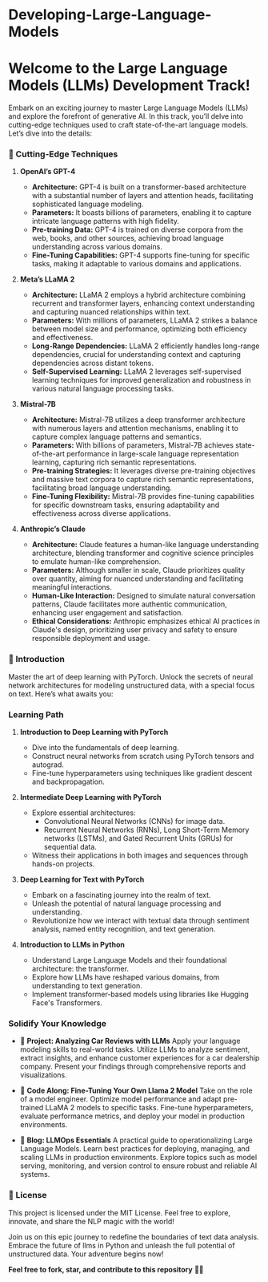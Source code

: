 # Developing-Large-Language-Models
# Welcome to the Large Language Models (LLMs) Development Track!

Embark on an exciting journey to master Large Language Models (LLMs) and explore the forefront of generative AI. In this track, you’ll delve into cutting-edge techniques used to craft state-of-the-art language models. Let’s dive into the details:

### 🚀 Cutting-Edge Techniques

1. **OpenAI’s GPT-4**
   - **Architecture:** GPT-4 is built on a transformer-based architecture with a substantial number of layers and attention heads, facilitating sophisticated language modeling.
   - **Parameters:** It boasts billions of parameters, enabling it to capture intricate language patterns with high fidelity.
   - **Pre-training Data:** GPT-4 is trained on diverse corpora from the web, books, and other sources, achieving broad language understanding across various domains.
   - **Fine-Tuning Capabilities:** GPT-4 supports fine-tuning for specific tasks, making it adaptable to various domains and applications.

2. **Meta’s LLaMA 2**
   - **Architecture:** LLaMA 2 employs a hybrid architecture combining recurrent and transformer layers, enhancing context understanding and capturing nuanced relationships within text.
   - **Parameters:** With millions of parameters, LLaMA 2 strikes a balance between model size and performance, optimizing both efficiency and effectiveness.
   - **Long-Range Dependencies:** LLaMA 2 efficiently handles long-range dependencies, crucial for understanding context and capturing dependencies across distant tokens.
   - **Self-Supervised Learning:** LLaMA 2 leverages self-supervised learning techniques for improved generalization and robustness in various natural language processing tasks.

3. **Mistral-7B**
   - **Architecture:** Mistral-7B utilizes a deep transformer architecture with numerous layers and attention mechanisms, enabling it to capture complex language patterns and semantics.
   - **Parameters:** With billions of parameters, Mistral-7B achieves state-of-the-art performance in large-scale language representation learning, capturing rich semantic representations.
   - **Pre-training Strategies:** It leverages diverse pre-training objectives and massive text corpora to capture rich semantic representations, facilitating broad language understanding.
   - **Fine-Tuning Flexibility:** Mistral-7B provides fine-tuning capabilities for specific downstream tasks, ensuring adaptability and effectiveness across diverse applications.

4. **Anthropic’s Claude**
   - **Architecture:** Claude features a human-like language understanding architecture, blending transformer and cognitive science principles to emulate human-like comprehension.
   - **Parameters:** Although smaller in scale, Claude prioritizes quality over quantity, aiming for nuanced understanding and facilitating meaningful interactions.
   - **Human-Like Interaction:** Designed to simulate natural conversation patterns, Claude facilitates more authentic communication, enhancing user engagement and satisfaction.
   - **Ethical Considerations:** Anthropic emphasizes ethical AI practices in Claude's design, prioritizing user privacy and safety to ensure responsible deployment and usage.

### 🌟 Introduction

Master the art of deep learning with PyTorch. Unlock the secrets of neural network architectures for modeling unstructured data, with a special focus on text. Here’s what awaits you:

### Learning Path

1. **Introduction to Deep Learning with PyTorch**
   - Dive into the fundamentals of deep learning.
   - Construct neural networks from scratch using PyTorch tensors and autograd.
   - Fine-tune hyperparameters using techniques like gradient descent and backpropagation.

2. **Intermediate Deep Learning with PyTorch**
   - Explore essential architectures:
     - Convolutional Neural Networks (CNNs) for image data.
     - Recurrent Neural Networks (RNNs), Long Short-Term Memory networks (LSTMs), and Gated Recurrent Units (GRUs) for sequential data.
   - Witness their applications in both images and sequences through hands-on projects.

3. **Deep Learning for Text with PyTorch**
   - Embark on a fascinating journey into the realm of text.
   - Unleash the potential of natural language processing and understanding.
   - Revolutionize how we interact with textual data through sentiment analysis, named entity recognition, and text generation.

4. **Introduction to LLMs in Python**
   - Understand Large Language Models and their foundational architecture: the transformer.
   - Explore how LLMs have reshaped various domains, from understanding to text generation.
   - Implement transformer-based models using libraries like Hugging Face's Transformers.

### Solidify Your Knowledge

- 🚗 **Project: Analyzing Car Reviews with LLMs**
  Apply your language modeling skills to real-world tasks.
  Utilize LLMs to analyze sentiment, extract insights, and enhance customer experiences for a car dealership company.
  Present your findings through comprehensive reports and visualizations.

- 🧪 **Code Along: Fine-Tuning Your Own Llama 2 Model**
  Take on the role of a model engineer.
  Optimize model performance and adapt pre-trained LLaMA 2 models to specific tasks.
  Fine-tune hyperparameters, evaluate performance metrics, and deploy your model in production environments.

- 📖 **Blog: LLMOps Essentials**
  A practical guide to operationalizing Large Language Models.
  Learn best practices for deploying, managing, and scaling LLMs in production environments.
  Explore topics such as model serving, monitoring, and version control to ensure robust and reliable AI systems.

### 📜 License

This project is licensed under the MIT License. Feel free to explore, innovate, and share the NLP magic with the world!

Join us on this epic journey to redefine the boundaries of text data analysis. Embrace the future of llms in Python and unleash the full potential of unstructured data. Your adventure begins now!

**Feel free to fork, star, and contribute to this repository** 🌟🤖

